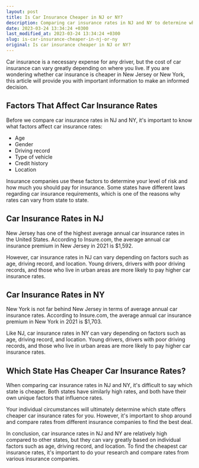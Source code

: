 ```yaml
---
layout: post
title: Is Car Insurance Cheaper in NJ or NY?
description: Comparing car insurance rates in NJ and NY to determine which state is cheaper for car insurance.
date: 2023-03-24 13:34:24 +0300
last_modified_at: 2023-03-24 13:34:24 +0300
slug: is-car-insurance-cheaper-in-nj-or-ny
original: Is car insurance cheaper in NJ or NY?
---
```

Car insurance is a necessary expense for any driver, but the cost of car insurance can vary greatly depending on where you live. If you are wondering whether car insurance is cheaper in New Jersey or New York, this article will provide you with important information to make an informed decision.

## Factors That Affect Car Insurance Rates

Before we compare car insurance rates in NJ and NY, it's important to know what factors affect car insurance rates:

- Age
- Gender
- Driving record
- Type of vehicle
- Credit history
- Location

Insurance companies use these factors to determine your level of risk and how much you should pay for insurance. Some states have different laws regarding car insurance requirements, which is one of the reasons why rates can vary from state to state.

## Car Insurance Rates in NJ

New Jersey has one of the highest average annual car insurance rates in the United States. According to Insure.com, the average annual car insurance premium in New Jersey in 2021 is $1,592.

However, car insurance rates in NJ can vary depending on factors such as age, driving record, and location. Young drivers, drivers with poor driving records, and those who live in urban areas are more likely to pay higher car insurance rates.

## Car Insurance Rates in NY

New York is not far behind New Jersey in terms of average annual car insurance rates. According to Insure.com, the average annual car insurance premium in New York in 2021 is $1,703.

Like NJ, car insurance rates in NY can vary depending on factors such as age, driving record, and location. Young drivers, drivers with poor driving records, and those who live in urban areas are more likely to pay higher car insurance rates.

## Which State Has Cheaper Car Insurance Rates?

When comparing car insurance rates in NJ and NY, it's difficult to say which state is cheaper. Both states have similarly high rates, and both have their own unique factors that influence rates.

Your individual circumstances will ultimately determine which state offers cheaper car insurance rates for you. However, it's important to shop around and compare rates from different insurance companies to find the best deal.

In conclusion, car insurance rates in NJ and NY are relatively high compared to other states, but they can vary greatly based on individual factors such as age, driving record, and location. To find the cheapest car insurance rates, it's important to do your research and compare rates from various insurance companies.